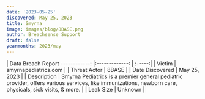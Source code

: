 ```yaml
---
date: '2023-05-25'
discovered: May 25, 2023
title: Smyrna
image: images/blog/8BASE.png
author: Breachsense Support
draft: false
yearmonths: 2023/may
---
```



| Data Breach Report
------------:     |:-------------:    | :-----:|
| Victim      | smyrnapediatrics.com      | 
| Threat Actor      | 8BASE      | 
| Date Discovered      | May 25, 2023      | 
| Description      | Smyrna Pediatrics is a premier general pediatric provider, offers various services, like immunizations, newborn care, physicals, sick visits, & more.      | 
| Leak Size      | Unknown      | 

